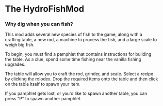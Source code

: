 # The HydroFishMod
### Why dig when you can fish?

This mod adds several new species of fish to the game, along with a crafting table, a new rod, a machine to process the fish, and a large scale to weigh big fish.

To begin, you must find a pamphlet that contains instructions for building the table. As a clue, spend some time fishing near the vanilla fishing upgrades.

The table will allow you to craft the rod, grinder, and scale. Select a recipe by clicking the rolodex. Drop the required items onto the table and then click
on the table itself to spawn your item.

If you pamphlet gets lost, or you'd like to spawn another table, you can press "P" to spawn another pamphlet.
